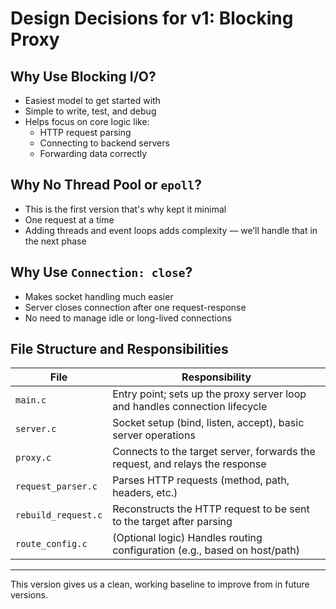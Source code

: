 # Design Decisions for v1: Blocking Proxy

## Why Use Blocking I/O?

- Easiest model to get started with
- Simple to write, test, and debug
- Helps focus on core logic like:
  - HTTP request parsing
  - Connecting to backend servers
  - Forwarding data correctly

## Why No Thread Pool or `epoll`?

- This is the first version that's why kept it minimal
- One request at a time
- Adding threads and event loops adds complexity — we’ll handle that in the next phase

## Why Use `Connection: close`?

- Makes socket handling much easier
- Server closes connection after one request-response
- No need to manage idle or long-lived connections

## File Structure and Responsibilities


| File                     | Responsibility                                                                 |
|--------------------------|--------------------------------------------------------------------------------|
| `main.c`                 | Entry point; sets up the proxy server loop and handles connection lifecycle   |
| `server.c`               | Socket setup (bind, listen, accept), basic server operations                   |
| `proxy.c`                | Connects to the target server, forwards the request, and relays the response  |
| `request_parser.c`       | Parses HTTP requests (method, path, headers, etc.)                             |
| `rebuild_request.c`      | Reconstructs the HTTP request to be sent to the target after parsing          |
| `route_config.c`         | (Optional logic) Handles routing configuration (e.g., based on host/path)     |

---

This version gives us a clean, working baseline to improve from in future versions.
